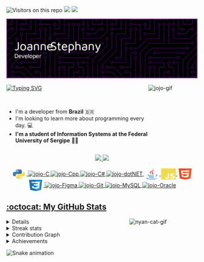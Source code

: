![Visitors on this repo](https://visitor-badge-reloaded.herokuapp.com/badge?page_id=joannestephany.joannestephany&color=7B68EE&style=for-the-badge&logo=Github)
<a href="https://www.linkedin.com/in/joannestephany/" target="_blank"><img src="https://img.shields.io/badge/-LinkedIn-%230077B5?style=for-the-badge&logo=linkedin&logoColor=white" target="_blank"></a> 
<a href = "mailto:joannestephany@gmail.com"><img src="https://img.shields.io/badge/-Gmail-%23333?style=for-the-badge&logo=gmail&logoColor=white" target="_blank"></a>

![Header](./joanne-header-image.png)

<img align="right" alt="jojo-gif" height="130" width="130" src="https://cdn.discordapp.com/attachments/759938458487226369/888614869987909682/jojogif.gif" >
<a href="https://git.io/typing-svg"><img src="https://readme-typing-svg.demolab.com?font=Fira+Code&size=25&pause=1000&color=6463FF&multiline=true&width=435&height=70&lines=+Hi!+I'm+Joanne...;but+you+can+call+me+%E2%9C%A8JOJO%E2%9C%A8+" alt="Typing SVG" /></a>

<!-- ### Hi! I'm Joanne, but you can call me JOJO -->
&nbsp;

- I'm a developer from **Brazil** 🇧🇷
- I'm looking to learn more about programming every day. 💻 <!-- <img width="25px" src="https://media.giphy.com/media/xT9IgjNENUaf4ypqBa/giphy.gif" /> -->
- **I'm a student of Information Systems at the Federal University of Sergipe** 👩‍🎓

##

<div align="center">
  <a href="https://github.com/joannestephany">
  <img height="160em" src="https://github-readme-stats.vercel.app/api?username=joannestephany&show_icons=true&theme=tokyonight&include_all_commits=true&count_private=true"/>
  <img height="160em" src="https://github-readme-stats.vercel.app/api/top-langs/?username=joannestephany&layout=compact&langs_count=7&theme=tokyonight"/>
</div>
  
<div align="center" style="display: inline_block"><br>
  <img align="center" alt="jojo-Python" height="30" width="40" src="https://raw.githubusercontent.com/devicons/devicon/master/icons/python/python-original.svg">
  <img align="center" alt="jojo-C" height="30" width="40" src="https://cdn.jsdelivr.net/gh/devicons/devicon/icons/c/c-original.svg">
  <img align="center" alt="jojo-Cpp" height="30" width="40" src="https://cdn.jsdelivr.net/gh/devicons/devicon/icons/cplusplus/cplusplus-original.svg">
  <img align="center" alt="jojo-C#" height="30" width="40" src="https://cdn.jsdelivr.net/gh/devicons/devicon/icons/csharp/csharp-original.svg">
  <img align="center" alt="jojo-dotNET" height="30" width="40" src="https://cdn.jsdelivr.net/gh/devicons/devicon/icons/dotnetcore/dotnetcore-original.svg">
  <img align="center" alt="jojo-Java" height="30" width="40" src="https://raw.githubusercontent.com/devicons/devicon/master/icons/java/java-original.svg">
  <img align="center" alt="jojo-Js" height="30" width="40" src="https://raw.githubusercontent.com/devicons/devicon/master/icons/javascript/javascript-plain.svg"> 
  <!--img align="center" alt="jojo-Ts" height="30" width="40" src="https://raw.githubusercontent.com/devicons/devicon/master/icons/typescript/typescript-plain.svg"-->
  
  <img align="center" alt="jojo-HTML" height="30" width="40" src="https://raw.githubusercontent.com/devicons/devicon/master/icons/html5/html5-original.svg">
  <img align="center" alt="jojo-CSS" height="30" width="40" src="https://raw.githubusercontent.com/devicons/devicon/master/icons/css3/css3-original.svg">
  
  <img align="center" alt="jojo-Figma" height="30" width="40" src="https://cdn.jsdelivr.net/gh/devicons/devicon/icons/figma/figma-original.svg">
  <img align="center" alt="jojo-Git" height="30" width="40" src="https://cdn.jsdelivr.net/gh/devicons/devicon/icons/git/git-original.svg">
  
  
  <img align="center" alt="jojo-MySQL" height="30" width="40" src="https://cdn.jsdelivr.net/gh/devicons/devicon/icons/mysql/mysql-original-wordmark.svg">
  <img align="center" alt="jojo-Oracle" height="30" width="40" src="https://cdn.jsdelivr.net/gh/devicons/devicon/icons/oracle/oracle-original.svg">
  
</div>
  
  
  
<h2>:octocat: My GitHub Stats</h2>
<img align="right"padding-left="0" alt="nyan-cat-gif" width="180" src="https://media.giphy.com/media/mTs11L9uuyGiI/giphy.gif">
<details>
<summary>Top languages</summary>
    <a href="https://github.com/anuraghazra/github-readme-stats">
        <img height=180em src="https://github-readme-stats-carol42.vercel.app/api/top-langs/?username=joannestephany&theme=tokyonight&hide_border=true&layout=compact&custom_title=Most+Used+Languages*&langs_count=10" alt="most used languages" />
        <img height="160em" src="http://github-profile-summary-cards.vercel.app/api/cards/most-commit-language?username=joannestephany&theme=tokyonight"/>
    </a>
    <p><b>*Note:</b> Top languages is only a metric of the languages my public code consists of and doesn't reflect experience or skill level.</p>
</details>
<details>
<summary>Streak stats</summary>
    <a href="https://github.com/DenverCoder1/github-readme-streak-stats">
        <img height=180em src="https://carol42-github-streak-stats.herokuapp.com/?user=joannestephany&theme=defaut&hide_border=true" alt="streak stats"/>
    </a>
</details>
  
<details>
<summary>Contribution Graph</summary>
<a href="https://github.com/joannestephany">
  <img height="160em" src="http://github-profile-summary-cards.vercel.app/api/cards/profile-details?username=joannestephany&theme=tokyonight"/>
</a>
</details>
<details>
<summary>Achievements</summary>
<a href="https://github.com/ryo-ma/github-profile-trophy">
    <img alt="github achievements" src="https://github-profile-trophy.vercel.app/?username=joannestephany&theme=tokyonight&no-frame=true&column=7">
</a>
</details>


  
 ![Snake animation](https://github.com/joannestephany/joannestephany/blob/output/github-contribution-grid-snake.svg)
 

<!--
by : jojo ✨ UWU
-->
